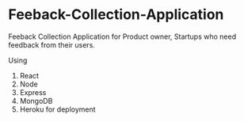 # Feeback-Collection-Application

Feeback Collection Application for Product owner, Startups who need feedback from their users. 

Using

1) React
2) Node
3) Express
4) MongoDB
5) Heroku for deployment
